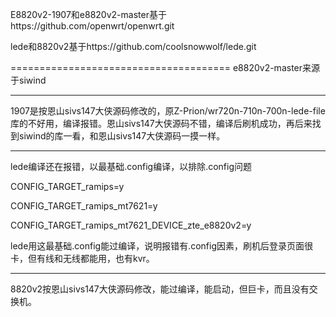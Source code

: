 E8820v2-1907和e8820v2-master基于https://github.com/openwrt/openwrt.git

lede和8820v2基于https://github.com/coolsnowwolf/lede.git


======================================
e8820v2-master来源于siwind

-----------------------------------------
1907是按恩山sivs147大侠源码修改的，原Z-Prion/wr720n-710n-700n-lede-file库的不好用，编译报错。恩山sivs147大侠源码不错，编译后刷机成功，再后来找到siwind的库一看，和恩山sivs147大侠源码一摸一样。

-----------------------------------------
lede编译还在报错，以最基础.config编译，以排除.config问题


CONFIG_TARGET_ramips=y

CONFIG_TARGET_ramips_mt7621=y

CONFIG_TARGET_ramips_mt7621_DEVICE_zte_e8820v2=y


lede用这最基础.config能过编译，说明报错有.config因素，刷机后登录页面很卡，但有线和无线都能用，也有kvr。


---------------------------------------------------------------
8820v2按恩山sivs147大侠源码修改，能过编译，能启动，但巨卡，而且没有交换机。
